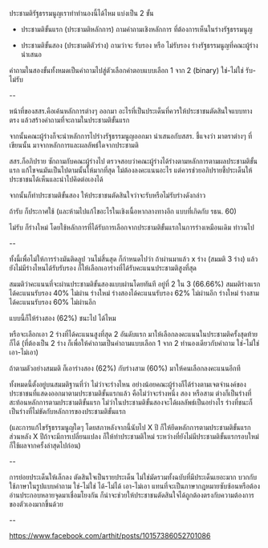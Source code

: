 ประชามติรัฐธรรมนูญเราทำทำนองนี้ได้ไหม แบ่งเป็น 2 ขั้น

- ประชามติขั้นแรก (ประชามติหลักการ) ถามคำถามเชิงหลักการ ที่ต้องการเห็นในร่างรัฐธรรมนูญ

- ประชามติขั้นสอง (ประชามติตัวร่าง) ถามว่าจะ รับรอง หรือ ไม่รับรอง ร่างรัฐธรรมนูญที่คณะผู้ร่างนำเสนอ

คำถามในสองขั้นทั้งหมดเป็นคำถามไปสู่ตัวเลือกคำตอบแบบเลือก 1 จาก 2 (binary) ใช่-ไม่ใช่ รับ-ไม่รับ

--

หน้าที่ของสสร.คือเค้นหลักการต่างๆ ออกมา อะไรที่เป็นประเด็นที่ควรให้ประชาชนตัดสินใจแบบทางตรง แล้วสร้างคำถามที่จะถามในประชามติขั้นแรก

จากนั้นคณะผู้ร่างก็จะนำหลักการไปร่างรัฐธรรมนูญออกมา นำเสนอกับสสร. ชี้แจงว่า มาตราต่างๆ ที่เขียนนั้น มาจากหลักการและผลลัพธ์ใดจากประชามติ

สสร.ก็อภิปราย ซักถามกับคณะผู้ร่างไป ตรวจสอบว่าคณะผู้ร่างได้ร่างตามหลักการตามผลประชามติขั้นแรก แก้ไขจนมันเป็นไปตามนั้นให้มากที่สุด ไม่ต้องลงคะแนนอะไร แต่ควรช่วยอภิปรายชี้ประเด็นให้ประชาชนได้เห็นและนำไปคิดต่อเองได้

จากนั้นก็ทำประชามติขั้นสอง ให้ประชาชนตัดสินใจว่าจะรับหรือไม่รับร่างดังกล่าว

ถ้ารับ ก็ประกาศใช้ (และห้ามไปแก้ไขอะไรในเชิงเนื้อหากลางทางอีก แบบที่เกิดกับ รธน. 60)

ไม่รับ ก็ร่างใหม่ โดยใช้หลักการที่ได้รับการเลือกจากประชามติขั้นแรกในการร่างเหมือนเดิม ทำวนไป

--

ทั้งนี้เพื่อไม่ให้การร่างมันติดลูป วนไม่สิ้นสุด ก็กำหนดไปว่า ถ้าผ่านมาแล้ว x ร่าง (สมมติ 3 ร่าง) แล้วยังไม่มีร่างไหนได้รับรับรอง ก็ให้เลือกเอาร่างที่ได้รับคะแนนประชามติสูงที่สุด

สมมติว่าคะแนนที่จะผ่านประชามติขั้นสองแบบผ่านโดยทันที อยู่ที่ 2 ใน 3 (66.66%)
สมมติร่างแรกได้คะแนนรับรอง 40% ไม่ผ่าน
ร่างใหม่ ร่างสองได้คะแนนรับรอง 62% ไม่ผ่านอีก
ร่างใหม่ ร่างสามได้คะแนนรับรอง 60% ไม่ผ่านอีก

แบบนี้ก็ให้ร่างสอง (62%) ชนะไป ได้ไหม

หรือจะเลือกเอา 2 ร่างที่ได้คะแนนสูงที่สุด 2 อันดับแรก มาให้เลือกลงคะแนนในประชามติครั้งสุดท้ายก็ได้ (ที่ต้องเป็น 2 ร่าง ก็เพื่อให้คำถามเป็นคำถามแบบเลือก 1 จาก 2 ทำนองเดียวกับคำถาม ใช่-ไม่ใช่ เอา-ไม่เอา)

ถ้าตามตัวอย่างสมมติ ก็เอาร่างสอง (62%) กับร่างสาม (60%) มาให้คนเลือกลงคะแนนอีกที

ทั้งหมดนี้ตั้งอยู่บนสมมติฐานที่ว่า ไม่ว่าจะร่างไหน อย่างน้อยคณะผู้ร่างก็ได้ร่างตามเจตจำนงค์ของประชาชนที่แสดงออกมาตามประชามติขั้นแรกแล้ว คือไม่ว่าจะร่างหนึ่ง สอง หรือสาม ต่างก็เป็นร่างที่สะท้อนหลักการตามประชามติขั้นแรก ไม่ว่าในประชามติขั้นสองจะได้ผลลัพธ์เป็นอย่างไร ร่างที่ชนะก็เป็นร่างที่ไม่ขัดกับหลักการของประชามติขั้นแรก

(และการแก้ไขรัฐธรรมนูญใดๆ โดยสภาหลังจากนี้นับไป X ปี ก็ให้ยึดหลักการตามประชามติขั้นแรก ส่วนหลัง X ปีถ้าจะมีการเปลี่ยนแปลง ก็ให้ทำประชามติใหม่ ระหว่างที่ยังไม่มีประชามติขั้นแรกรอบใหม่ ก็ใช้ผลจากครั้งล่าสุดไปก่อน)

--

การย่อยประเด็นให้เล็กลง ตัดสินใจเป็นรายประเด็น ไม่ใช่มัดรวมทั้งฉบับที่มีประเด็นเยอะมาก
บวกกับใช้ภาษาในรูปแบบคำถาม ใช่-ไม่ใช่ ได้-ไม่ได้ เอา-ไม่เอา แทนที่จะเป็นภาษากฎหมายซับซ้อนหรือต้องอ่านประกอบหลายจุดมาเชื่อมโยงกัน
ก็น่าจะช่วยให้ประชาชนตัดสินใจได้ถูกต้องตรงกับความต้องการของตัวเองมากขึ้นด้วย

--


https://www.facebook.com/arthit/posts/10157386052701086
